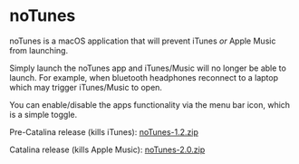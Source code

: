# noTunes

noTunes is a macOS application that will prevent iTunes _or_ Apple Music from launching.

Simply launch the noTunes app and iTunes/Music will no longer be able to launch. For example, when bluetooth headphones reconnect to a laptop which may trigger iTunes/Music to open.

You can enable/disable the apps functionality via the menu bar icon, which is a simple toggle.

Pre-Catalina release (kills iTunes): [noTunes-1.2.zip](https://github.com/tombonez/noTunes/releases/download/v1.2/noTunes-1.2.zip)

Catalina release (kills Apple Music): [noTunes-2.0.zip](https://github.com/tombonez/noTunes/releases/download/v2.0/noTunes-2.0.zip)
